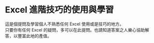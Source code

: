 # Excel 進階技巧的使用與學習
這是個提問及學習個人不熟悉任何 Excel 使用或是技巧的地方。<br>
只要你有任何 Excel 的疑問，多可以在此提問。也請知道答案之人樂心協助解答，以豐富此地的產值。<br>
